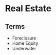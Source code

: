 # Real Estate

## Terms

- Foreclosure
- Home Equity
- Underwater

<!--
Payment-to-Income (PtI) Ratio vs 30-year rates
Debt-to-Income (DtI) Ratio
-->

<!--
1. Escritura Pública (Cartório)
2. Imposto de Transmissão de Bens Imóveis (ITBI) 3% (Prefeitura)
3. Registro de Imóveis (Cartório)
-->

<!--
Emolumentos R$ 1.552,86
Valor do Custo da Escritura R$ 2.269,13
Fundos Estaduais R$ 407,62
Taxa Judiciária R$ 52,65
Certidões de Inteiro Teor e Negativa de Ônus R$ 243,60
Abertura do Cartão R$ 12,40

Custo Total da Escritura Pública R$ 2.269,13
-->

<!--
ITBI 1.800,00
Laudo de Avaliação Emitido 58,50
Taxa de Serv DIV - CND / C 58,50

Custo Total do Imposto de Transmissão de Bens Imóveis (ITBI) R$ 1.917,00
-->

<!--
TODO

Custo Total do Registro de Imóveis

https://registrosdegoias.com.br/custas-e-emolumentos/
-->
